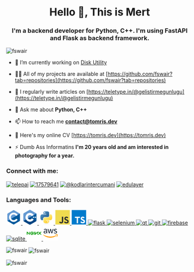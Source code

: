 <h1 align="center">Hello 👋, This is Mert</h1>
<h3 align="center">I'm a backend developer for Python, C++. I'm using FastAPI and Flask as backend framework.</h3>

<p align="left"> <img src="https://komarev.com/ghpvc/?username=fswair&label=Profile%20views&color=0e75b6&style=flat" alt="fswair" /> </p>

- 🔭 I’m currently working on [Disk Utility](https://github.com/tomrisproject/tomris-disk-utility)

- 👨‍💻 All of my projects are available at [https://github.com/fswair?tab=repositories](https://github.com/fswair?tab=repositories)

- 📝 I regularly write articles on [https://teletype.in/@gelistirmegunlugu](https://teletype.in/@gelistirmegunlugu)

- 💬 Ask me about **Python, C++**

- 📫 How to reach me **contact@tomris.dev**

- 📄 Here's my online CV [https://tomris.dev](https://tomris.dev)

- ⚡ Dumb Ass Informatins **I'm 20 years old and am interested in photography for a year.**

<h3 align="left">Connect with me:</h3>
<p align="left">
<a href="https://linkedin.com/in/telepai" target="blank"><img align="center" src="https://raw.githubusercontent.com/rahuldkjain/github-profile-readme-generator/master/src/images/icons/Social/linked-in-alt.svg" alt="telepai" height="30" width="40" /></a>
<a href="https://stackoverflow.com/users/17579641" target="blank"><img align="center" src="https://raw.githubusercontent.com/rahuldkjain/github-profile-readme-generator/master/src/images/icons/Social/stack-overflow.svg" alt="17579641" height="30" width="40" /></a>
<a href="https://medium.com/@kodlarintercumani" target="blank"><img align="center" src="https://raw.githubusercontent.com/rahuldkjain/github-profile-readme-generator/master/src/images/icons/Social/medium.svg" alt="@kodlarintercumani" height="30" width="40" /></a>
<a href="https://www.youtube.com/c/edulayer" target="blank"><img align="center" src="https://raw.githubusercontent.com/rahuldkjain/github-profile-readme-generator/master/src/images/icons/Social/youtube.svg" alt="edulayer" height="30" width="40" /></a>
</p>

<h3 align="left">Languages and Tools:</h3>
<p align="left">
  <!-- Languages -->
  <a href="https://www.cprogramming.com/" target="_blank" rel="noreferrer">
    <img src="https://raw.githubusercontent.com/devicons/devicon/master/icons/c/c-original.svg" alt="c" width="40" height="40"/> 
  </a>
  <a href="https://www.w3schools.com/cpp/" target="_blank" rel="noreferrer">
    <img src="https://raw.githubusercontent.com/devicons/devicon/master/icons/cplusplus/cplusplus-original.svg" alt="cplusplus" width="40" height="40"/> 
  </a>
  <a href="https://www.python.org" target="_blank" rel="noreferrer">
    <img src="https://raw.githubusercontent.com/devicons/devicon/master/icons/python/python-original.svg" alt="python" width="40" height="40"/> 
  </a>
  <a href="https://developer.mozilla.org/en-US/docs/Web/JavaScript" target="_blank" rel="noreferrer">
    <img src="https://raw.githubusercontent.com/devicons/devicon/master/icons/javascript/javascript-original.svg" alt="javascript" width="40" height="40"/> 
  </a>
  <a href="https://www.typescriptlang.org/" target="_blank" rel="noreferrer">
    <img src="https://raw.githubusercontent.com/devicons/devicon/master/icons/typescript/typescript-original.svg" alt="typescript" width="40" height="40"/> 
  </a>

  <!-- Frameworks/Libraries -->
  <a href="https://flask.palletsprojects.com/" target="_blank" rel="noreferrer">
    <img src="https://www.vectorlogo.zone/logos/pocoo_flask/pocoo_flask-icon.svg" alt="flask" width="40" height="40"/>
  </a>
  <a href="https://www.selenium.dev" target="_blank" rel="noreferrer">
    <img src="https://raw.githubusercontent.com/detain/svg-logos/780f25886640cef088af994181646db2f6b1a3f8/svg/selenium-logo.svg" alt="selenium" width="40" height="40"/> 
  </a>
  <a href="https://www.qt.io/" target="_blank" rel="noreferrer">
    <img src="https://upload.wikimedia.org/wikipedia/commons/0/0b/Qt_logo_2016.svg" alt="qt" width="40" height="40"/>
  </a>

  <!-- Tools -->
  <a href="https://git-scm.com/" target="_blank" rel="noreferrer">
    <img src="https://www.vectorlogo.zone/logos/git-scm/git-scm-icon.svg" alt="git" width="40" height="40"/>
  </a>
  <a href="https://firebase.google.com/" target="_blank" rel="noreferrer">
    <img src="https://www.vectorlogo.zone/logos/firebase/firebase-icon.svg" alt="firebase" width="40" height="40"/>
  </a>
  <a href="https://www.sqlite.org/" target="_blank" rel="noreferrer">
    <img src="https://www.vectorlogo.zone/logos/sqlite/sqlite-icon.svg" alt="sqlite" width="40" height="40"/> 
  </a>
  
  <a href="https://www.nginx.com" target="_blank" rel="noreferrer">
    <img src="https://raw.githubusercontent.com/devicons/devicon/master/icons/nginx/nginx-original.svg" alt="nginx" width="40" height="40"/> 
  </a>
  
  <a href="https://aws.amazon.com" target="_blank" rel="noreferrer">
    <img src="https://raw.githubusercontent.com/devicons/devicon/master/icons/amazonwebservices/amazonwebservices-original-wordmark.svg" alt="aws" width="40" height="40"/>
  </a>
</p>



<p><img align="left" src="https://github-readme-stats.vercel.app/api/top-langs?username=fswair&show_icons=true&locale=en&layout=compact" alt="fswair" /></p>

<p>&nbsp;<img align="center" src="https://github-readme-stats.vercel.app/api?username=fswair&show_icons=true&locale=en" alt="fswair" /></p>

<p><img align="center" src="https://github-readme-streak-stats.herokuapp.com/?user=fswair&theme=dark" alt="fswair" /></p>
